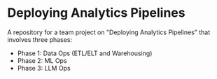 # Deploying Analytics Pipelines

A repository for a team project on "Deploying Analytics Pipelines" that involves three phases:
- Phase 1: Data Ops (ETL/ELT and Warehousing)
- Phase 2: ML Ops
- Phase 3: LLM Ops

